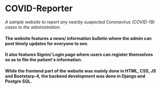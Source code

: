 # COVID-Reporter

*A  sample website to report any nearby suspected Coronavirus (COVID-19) cases to the administration.*
#### The website features a news/ information bulletin where the admin can post timely updates for everyone to see.
#### It also features Signin/ Login page where users can register themselves so as to file the patient's information. 
#### While the frontend part of the website was mainly done in HTML, CSS, JS and Bootstarp-4, the backend development was done in Django and Postgre SQL.
